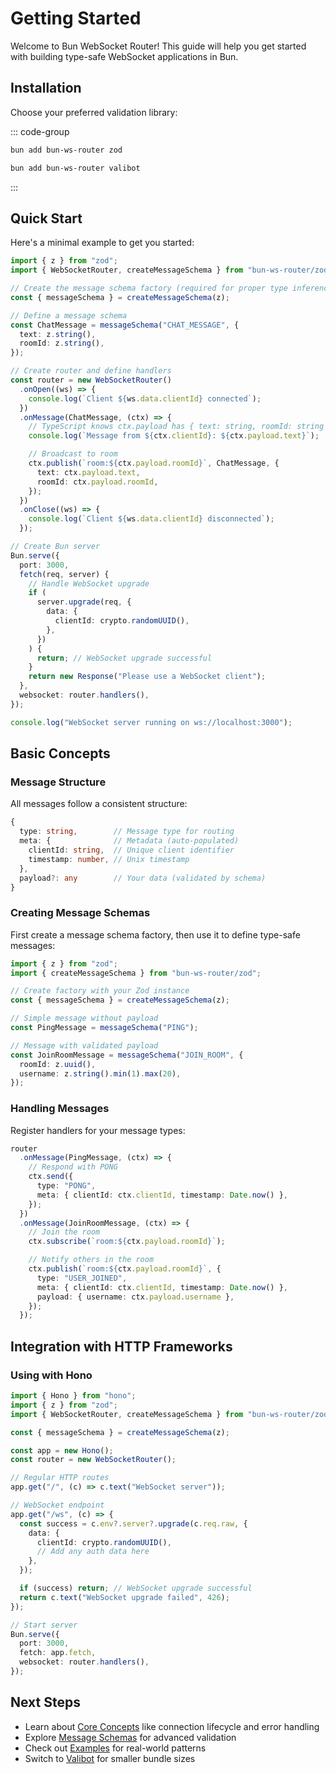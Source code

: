 # Getting Started

Welcome to Bun WebSocket Router! This guide will help you get started with building type-safe WebSocket applications in Bun.

## Installation

Choose your preferred validation library:

::: code-group

```bash [Zod]
bun add bun-ws-router zod
```

```bash [Valibot (90% smaller)]
bun add bun-ws-router valibot
```

:::

## Quick Start

Here's a minimal example to get you started:

```typescript
import { z } from "zod";
import { WebSocketRouter, createMessageSchema } from "bun-ws-router/zod";

// Create the message schema factory (required for proper type inference)
const { messageSchema } = createMessageSchema(z);

// Define a message schema
const ChatMessage = messageSchema("CHAT_MESSAGE", {
  text: z.string(),
  roomId: z.string(),
});

// Create router and define handlers
const router = new WebSocketRouter()
  .onOpen((ws) => {
    console.log(`Client ${ws.data.clientId} connected`);
  })
  .onMessage(ChatMessage, (ctx) => {
    // TypeScript knows ctx.payload has { text: string, roomId: string }
    console.log(`Message from ${ctx.clientId}: ${ctx.payload.text}`);

    // Broadcast to room
    ctx.publish(`room:${ctx.payload.roomId}`, ChatMessage, {
      text: ctx.payload.text,
      roomId: ctx.payload.roomId,
    });
  })
  .onClose((ws) => {
    console.log(`Client ${ws.data.clientId} disconnected`);
  });

// Create Bun server
Bun.serve({
  port: 3000,
  fetch(req, server) {
    // Handle WebSocket upgrade
    if (
      server.upgrade(req, {
        data: {
          clientId: crypto.randomUUID(),
        },
      })
    ) {
      return; // WebSocket upgrade successful
    }
    return new Response("Please use a WebSocket client");
  },
  websocket: router.handlers(),
});

console.log("WebSocket server running on ws://localhost:3000");
```

## Basic Concepts

### Message Structure

All messages follow a consistent structure:

```typescript
{
  type: string,        // Message type for routing
  meta: {              // Metadata (auto-populated)
    clientId: string,  // Unique client identifier
    timestamp: number, // Unix timestamp
  },
  payload?: any        // Your data (validated by schema)
}
```

### Creating Message Schemas

First create a message schema factory, then use it to define type-safe messages:

```typescript
import { z } from "zod";
import { createMessageSchema } from "bun-ws-router/zod";

// Create factory with your Zod instance
const { messageSchema } = createMessageSchema(z);

// Simple message without payload
const PingMessage = messageSchema("PING");

// Message with validated payload
const JoinRoomMessage = messageSchema("JOIN_ROOM", {
  roomId: z.uuid(),
  username: z.string().min(1).max(20),
});
```

### Handling Messages

Register handlers for your message types:

```typescript
router
  .onMessage(PingMessage, (ctx) => {
    // Respond with PONG
    ctx.send({
      type: "PONG",
      meta: { clientId: ctx.clientId, timestamp: Date.now() },
    });
  })
  .onMessage(JoinRoomMessage, (ctx) => {
    // Join the room
    ctx.subscribe(`room:${ctx.payload.roomId}`);

    // Notify others in the room
    ctx.publish(`room:${ctx.payload.roomId}`, {
      type: "USER_JOINED",
      meta: { clientId: ctx.clientId, timestamp: Date.now() },
      payload: { username: ctx.payload.username },
    });
  });
```

## Integration with HTTP Frameworks

### Using with Hono

```typescript
import { Hono } from "hono";
import { z } from "zod";
import { WebSocketRouter, createMessageSchema } from "bun-ws-router/zod";

const { messageSchema } = createMessageSchema(z);

const app = new Hono();
const router = new WebSocketRouter();

// Regular HTTP routes
app.get("/", (c) => c.text("WebSocket server"));

// WebSocket endpoint
app.get("/ws", (c) => {
  const success = c.env?.server?.upgrade(c.req.raw, {
    data: {
      clientId: crypto.randomUUID(),
      // Add any auth data here
    },
  });

  if (success) return; // WebSocket upgrade successful
  return c.text("WebSocket upgrade failed", 426);
});

// Start server
Bun.serve({
  port: 3000,
  fetch: app.fetch,
  websocket: router.handlers(),
});
```

## Next Steps

- Learn about [Core Concepts](/core-concepts) like connection lifecycle and error handling
- Explore [Message Schemas](/message-schemas) for advanced validation
- Check out [Examples](/examples) for real-world patterns
- Switch to [Valibot](/valibot-integration) for smaller bundle sizes
